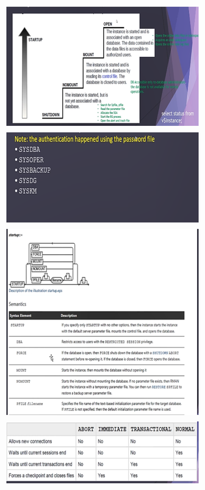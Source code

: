 ![alt text](image-1.png)

![alt text](image.png)

![alt text](image-2.png)

![alt text](image-3.png)